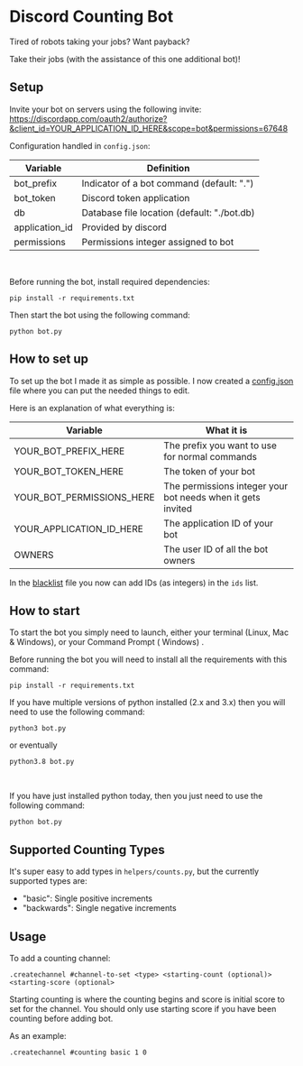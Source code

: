 # Discord Counting Bot

Tired of robots taking your jobs? Want payback?

Take their jobs (with the assistance of this one additional bot)!

## Setup

Invite your bot on servers using the following invite:
https://discordapp.com/oauth2/authorize?&client_id=YOUR_APPLICATION_ID_HERE&scope=bot&permissions=67648

Configuration handled in `config.json`:

| Variable           | Definition                                                            |
| ------------------ | ----------------------------------------------------------------------|
| bot_prefix         | Indicator of a bot command (default: ".")                             |
| bot_token          | Discord token application                                             |
| db                 | Database file location (default: "./bot.db)                           |
| application_id     | Provided by discord                                                   |
| permissions        | Permissions integer assigned to bot                                   |

<br />

Before running the bot, install required dependencies:

```
pip install -r requirements.txt
```

Then start the bot using the following command:

```
python bot.py
```

## How to set up

To set up the bot I made it as simple as possible. I now created a [config.json](config.json) file where you can put the
needed things to edit.

Here is an explanation of what everything is:

| Variable                  | What it is                                                            |
| ------------------------- | ----------------------------------------------------------------------|
| YOUR_BOT_PREFIX_HERE      | The prefix you want to use for normal commands                        |
| YOUR_BOT_TOKEN_HERE       | The token of your bot                                                 |
| YOUR_BOT_PERMISSIONS_HERE | The permissions integer your bot needs when it gets invited           |
| YOUR_APPLICATION_ID_HERE  | The application ID of your bot                                        |
| OWNERS                    | The user ID of all the bot owners                                     |

In the [blacklist](blacklist.json) file you now can add IDs (as integers) in the `ids` list.

## How to start

To start the bot you simply need to launch, either your terminal (Linux, Mac & Windows), or your Command Prompt (
Windows)
.

Before running the bot you will need to install all the requirements with this command:

```
pip install -r requirements.txt
```

If you have multiple versions of python installed (2.x and 3.x) then you will need to use the following command:

```
python3 bot.py
```

or eventually

```
python3.8 bot.py
```

<br>

If you have just installed python today, then you just need to use the following command:

```
python bot.py
```

## Supported Counting Types

It's super easy to add types in `helpers/counts.py`, but the currently supported types are:

- "basic": Single positive increments
- "backwards": Single negative increments

## Usage

To add a counting channel:

```
.createchannel #channel-to-set <type> <starting-count (optional)> <starting-score (optional>
```

Starting counting is where the counting begins and score is initial score to set for the channel. You should only use starting score if you have been counting before adding bot.

As an example:
```
.createchannel #counting basic 1 0
```